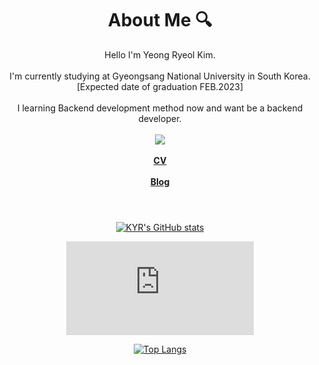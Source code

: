 <div align="center">
  <h1>About Me 🔍</h1>
  Hello I'm Yeong Ryeol Kim.
  <br><br>
  I'm currently studying at Gyeongsang National University in South Korea. [Expected date of graduation FEB.2023]
  <br><br>
  I learning Backend development method now and want be a backend developer.
  <br><br>
  <a href="https://hits.seeyoufarm.com"><img src="https://hits.seeyoufarm.com/api/count/incr/badge.svg?url=https%3A%2F%2Fgithub.com%2FEndlessMilkyway%2Fhit-counter&count_bg=%2379C83D&title_bg=%23555555&icon=&icon_color=%23E7E7E7&title=hits&edge_flat=false"/></a>
  <br><br>
  <strong><a href="https://deeply-columnist-586.notion.site/6c6acbd320e843349f21948c44580c53">CV</a></strong>
  <br><br>
  <strong><a href="https://milkyway08.tistory.com/">Blog</a></strong>
  <br><br>
  
  <!--<h1>Tech Skills 🛠</h1>
  <strong>-Language-</strong>
  <br><br>
  <img src="https://img.shields.io/badge/C-A8B9CC?style=flat-square&logo=C&logoColor=white"/>
  <img src="https://img.shields.io/badge/Java-007396?style=flat-square&logo=java&logoColor=white"/>
  <img src="https://img.shields.io/badge/Python-3776AB?style=flat-square&logo=Python&logoColor=white"/>
  <br><br>
  <strong>- Front-End -</strong>
  <br><br>
  <img src="https://img.shields.io/badge/HTML-E34F26?style=flat-square&logo=HTML5&logoColor=white"/>
  <img src="https://img.shields.io/badge/CSS3-1572B6?style=flat-square&logo=CSS3&logoColor=white"/>
  <img src="https://img.shields.io/badge/JavaScript-F7DF1E?style=flat-square&logo=javascript&logoColor=black"/>
  <img src="https://img.shields.io/badge/Typescript-3178C6?style=flat-square&logo=Typescript&logoColor=white"/>
  <br>
  <img src="https://img.shields.io/badge/React-61DAFB?style=flat-square&logo=React&logoColor=black"/>
  <img src="https://img.shields.io/badge/Redux-764ABC?style=flat-square&logo=Redux&logoColor=white"/>
  <img src="https://img.shields.io/badge/styled components-DB7093?style=flat-square&logo=styled-components&logoColor=white"/>
  <img src="https://img.shields.io/badge/CSS3-1572B6?style=flat-square&logo=CSS3&logoColor=white"/>
  <br><br>
  <strong>- Backend -</strong>
  <br><br>
  <img src="https://img.shields.io/badge/Node.js-339933?style=flat-square&logo=Node.js&logoColor=white"/>
  <img src="https://img.shields.io/badge/JSON-000000?style=flat-square&logo=json&logoColor=white"/>
  <br><br>
  <strong>- Infra -</strong>
  <br><br>
  <img src="https://img.shields.io/badge/MySQL-4479A1?style=flat-square&logo=MySQL&logoColor=white"/>
  <br><br>
  <strong>- Used IDE</strong>
  <br><br>
  <img src="https://img.shields.io/badge/Visual Studio Code-007ACC?style=flat-square&logo=Visual Studio Code&logoColor=white"/>
  <img src="https://img.shields.io/badge/IntelliJ IDEA-000000?style=flat-square&logo=IntelliJIDEA&logoColor=white"/>
  <img src="https://img.shields.io/badge/PyCharm-000000?style=flat-square&logo=PyCharm&logoColor=white"/>
  <img src="https://img.shields.io/badge/WebStorm-000000?style=flat-square&logo=WebStorm&logoColor=white"/>
  <img src="https://img.shields.io/badge/Xcode-147EFB?style=flat-square&logo=Xcode&logoColor=white"/>
  <br><br>
  <strong>- Tools</strong>
  <br><br>
  <img src="https://img.shields.io/badge/Postman-FF6C37?style=flat-square&logo=Postman&logoColor=white"/>
  <br><br>
  <strong>- Currently learning -</strong>
  <br><br>
  <img src="https://img.shields.io/badge/SpringBoot-6DB33F?style=flat-square&logo=SpringBoot&logoColor=white"/>
  <img src="https://img.shields.io/badge/Bootstrap-7952B3?style=flat-square&logo=bootstrap&logoColor=white"/>
  <img src="https://img.shields.io/badge/Docker-2496ED?style=flat-square&logo=Docker&logoColor=white"/>
  <img src="https://img.shields.io/badge/MongoDB-47A248?style=flat-square&logo=MongoDB&logoColor=white"/>
  <img src="https://img.shields.io/badge/Amazon AWS-232F3E?style=flat-square&logo=amazonaws&logoColor=white"/>-->
  
    
  #
  
  [![KYR's GitHub stats](https://github-readme-stats.vercel.app/api?username=EndlessMilkyway)](https://github.com/EndlessMilkyway)
  
  <figure><embed src="https://wakatime.com/share/@endlessmilkyway/27b57f49-8a73-40a3-9819-83fda3b2c695.svg"></embed></figure>
  
  [![Top Langs](https://github-readme-stats.vercel.app/api/top-langs/?username=EndlessMilkyway&layout=compact)](https://github.com/EndlessMilkyway)
  
</div>
